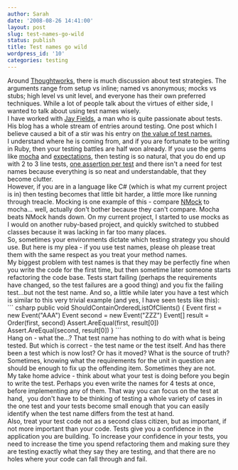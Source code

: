 ```yaml
---
author: Sarah
date: '2008-08-26 14:41:00'
layout: post
slug: test-names-go-wild
status: publish
title: Test names go wild
wordpress_id: '10'
categories: testing
---
```


<div>Around <a href="http://www.thoughtworks.com/">Thoughtworks</a>, there is much discussion about test strategies. The arguments range from setup vs inline; named vs anonymous; mocks vs stubs; high level vs unit level, and everyone has their own preferred techniques. While a lot of people talk about the virtues of either side, I wanted to talk about using test names wisely.</div>
<div>I have worked with <a href="http://blog.jayfields.com/">Jay Fields</a>, a man who is quite passionate about tests. His blog has a whole stream of entries around testing. One post which I believe caused a bit of a stir was his entry on <a href="http://blog.jayfields.com/2008/05/testing-value-of-test-names.html">the value of test names.</a></div>
<div>I understand where he is coming from, and if you are fortunate to be writing in Ruby, then your testing battles are half won already. If you use the gems like <a href="http://mocha.rubyforge.org/">mocha</a> and <a href="http://expectations.rubyforge.org/">expectations</a>, then testing is so natural, that you do end up with 2 to 3 line tests, <a href="http://blog.jayfields.com/2007/06/testing-one-assertion-per-test.html">one assertion per test</a> and there isn't a need for test names because everything is so neat and understandable, that they become clutter.</div>
<div>However, if you are in a language like C# (which is what my current project is in) then testing becomes that little bit harder, a little more like running through treacle. Mocking is one example of this - compare <a href="http://www.nmock.org/">NMock</a> to mocha... well, actually don't bother because they can't compare. Mocha beats NMock hands down. On my current project, I started to use mocks as I would on another ruby-based project, and quickly switched to stubbed classes because it was lacking in far too many places.</div>
<div>So, sometimes your environments dictate which testing strategy you should use. But here is my plea - if you use test names, please oh please treat them with the same respect as you treat your method names.</div>
<div>My biggest problem with test names is that they may be perfectly fine when you write the code for the first time, but then sometime later someone starts refactoring the code base. Tests start failing (perhaps the requirements have changed, so the test failures are a good thing) and you fix the failing test...but not the test name. And so, a little while later you have a test which is similar to this very trivial example (and yes, I have seen tests like this):</div>
<div>
``` csharp
public void ShouldContainOrderedListOfClients()
{
	Event first = new Event("AAA")
	Event second = new Event("ZZZ")
	Event[] result = Order(first, second)
	Assert.AreEqual(first, result[0]) Assert.AreEqual(second, result[0])
}
```
</div>
<div>Hang on - what the...? That test name has nothing to do with what is being tested. But which is correct - the test name or the test itself. And has there been a test which is now lost? Or has it moved? What is the source of truth?</div>
<div>Sometimes, knowing what the requirements for the unit in question are should be enough to fix up the offending item. Sometimes they are not.</div>
<div>My take home advice - think about what your test is doing before you begin to write the test. Perhaps you even write the names for 4 tests at once, before implementing any of them. That way you can focus on the test at hand,  you don't have to be thinking of testing a whole variety of cases in the one test and your tests become small enough that you can easily identify when the test name differs from the test at hand.</div>
<div>Also, treat your test code not as a second class citizen, but as important, if not more important than your code. Tests give you a confidence in the application you are building. To increase your confidence in your tests, you need to increase the time you spend refactoring them and making sure they are testing exactly what they say they are testing, and that there are no holes where your code can fall through and fail.</div>